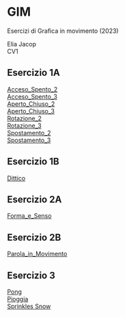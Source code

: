 # GIM
Esercizi di Grafica in movimento (2023) 

Elia Jacop  
CV1



## Esercizio 1A

[Acceso_Spento_2](/Esercizio_1A/acceso_spento_2.html)  
[Acceso_Spento_3](/Esercizio_1A/acceso_spento_3.html)  
[Aperto_Chiuso_2](/Esercizio_1A/aperto_chiuso_2.html)  
[Aperto_Chiuso_3](/Esercizio_1A/aperto_chiuso_3.html)  
[Rotazione_2](/Esercizio_1A/rotazione_2.html)  
[Rotazione_3](/Esercizio_1A/rotazione_3.html)  
[Spostamento_2](/Esercizio_1A/spostamento_2.html)  
[Spostamento_3](/Esercizio_1A/spostamento_3.html)  


## Esercizio 1B

[Dittico](/Esercizio_1B/indexA.html)


## Esercizio 2A

[Forma_e_Senso](/Esercizio_2A/template/index.html) 


## Esercizio 2B

[Parola_in_Movimento](/Esercizio_2B/template/Swissair-Logo.html)  


## Esercizio 3

[Pong](/Esercizio_3/esempi/2_disegno/index.html)  
[Pioggia](/Esercizio_3/esempi/3_disegno/index.html)  
[Sprinkles Snow](/Esercizio_3/esempi/4_disegno/index.html)









